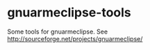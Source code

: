 # gnuarmeclipse-tools
Some tools for gnuarmeclipse. See http://sourceforge.net/projects/gnuarmeclipse/
